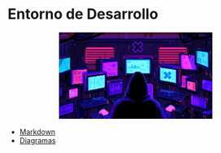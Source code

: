 # Entorno de Desarrollo

<div align=center>
<img src="../extras/pixel-jeff-matrix-s.gif" alt="me" width="60%">
</div>

- [Markdown](https://github.com/Chugani05/entorno_de_desarrollo/tree/main/markdown)
- [Diagramas](https://github.com/Chugani05/entorno_de_desarrollo/tree/main/diagramas)
